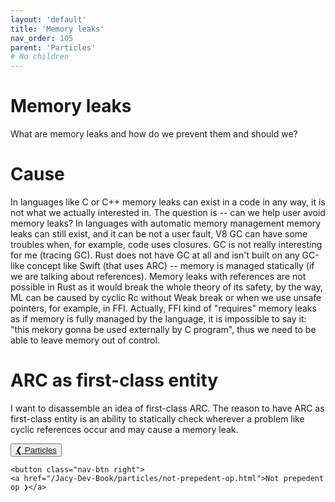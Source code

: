 ```yaml
---
layout: 'default'
title: 'Memory leaks'
nav_order: 105
parent: 'Particles'
# No children
---
```


# Memory leaks

What are memory leaks and how do we prevent them and should we?

# Cause

In languages like C or C++ memory leaks can exist in a code in any way, it is not what we actually interested in. The question is -- can we help user avoid memory leaks?
In languages with automatic memory management memory leaks can still exist, and it can be not a user fault, V8 GC can have some troubles when, for example, code uses closures.
GC is not really interesting for me (tracing GC). Rust does not have GC at all and isn't built on any GC-like concept like Swift (that uses ARC) -- memory is managed statically (if we are talking about references). 
Memory leaks with references are not possible in Rust as it would break the whole theory of its safety, by the way, ML can be caused by cyclic Rc without Weak break or when we use unsafe pointers, for example, in FFI.
Actually, FFI kind of "requires" memory leaks as if memory is fully managed by the language, it is impossible to say it: "this mekory gonna be used externally by C program", thus we need to be able to leave memory out of control.

# ARC as first-class entity

I want to disassemble an idea of first-class ARC. The reason to have ARC as first-class entity is an ability to statically check wherever a problem like cyclic references occur and may cause a memory leak.
<div class="nav-btn-block">
    <button class="nav-btn left">
    <a href="/Jacy-Dev-Book/particles/index.html">❮ Particles</a>
</button>

    <button class="nav-btn right">
    <a href="/Jacy-Dev-Book/particles/not-prepedent-op.html">Not prepedent op ❯</a>
</button>

</div>
